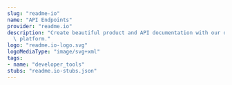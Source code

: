 ```yaml
---
slug: "readme-io"
name: "API Endpoints"
provider: "readme.io"
description: "Create beautiful product and API documentation with our developer friendly\
  \ platform."
logo: "readme.io-logo.svg"
logoMediaType: "image/svg+xml"
tags:
- name: "developer_tools"
stubs: "readme.io-stubs.json"
---
```

